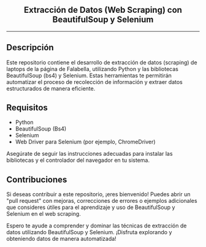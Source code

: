 <h2 align="center">Extracción de Datos (Web Scraping) con BeautifulSoup y Selenium</h2>

---

## Descripción
Este repositorio contiene el desarrollo de extracción de datos (scraping) de laptops de la página de Falabella,  utilizando  Python y las bibliotecas BeautifulSoup (bs4) y Selenium. Estas herramientas te permitirán automatizar el proceso de recolección de información y extraer datos estructurados de manera eficiente.

## Requisitos

- Python 
- BeautifulSoup (Bs4)
- Selenium 
- Web Driver para Selenium (por ejemplo, ChromeDriver)

Asegúrate de seguir las instrucciones adecuadas para instalar las bibliotecas y el controlador del navegador en tu sistema.

## Contribuciones

Si deseas contribuir a este repositorio, ¡eres bienvenido! Puedes abrir un "pull request" con mejoras, correcciones de errores o ejemplos adicionales que consideres útiles para el aprendizaje y uso de BeautifulSoup y Selenium en el web scraping.

Espero te ayude a comprender y dominar las técnicas de extracción de datos utilizando BeautifulSoup y Selenium. 
¡Disfruta explorando y obteniendo datos de manera automatizada!
